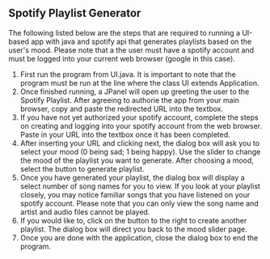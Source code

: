 ## Spotify Playlist Generator
The following listed below are the steps that are required to running a UI-based app with java and spotify api that generates playlists based on the user's mood.
Please note that a the user must have a spotify account and must be logged into your current web browser (google in this case).

1. First run the program from UI.java. It is important to note that the program must be run at the line where the class UI extends Application.
2. Once finished running, a JPanel will open up greeting the user to the Spotify Playlist. After agreeing to authorie the app from your main browser, copy and paste the redirected URL into the textbox.
3. If you have not yet authorized your spotify account, complete the steps on creating and logging into your spotify account from the web browser. Paste in your URL into the textbox once it has been completed.
4. After inserting your URL and clicking next, the dialog box will ask you to select your mood (0 being sad; 1 being happy). Use the slider to change the mood of the playlist you want to generate. After choosing a mood, select the button to generate playlist.
5. Once you have generated your playlist, the dialog box will display a select number of song names for you to view. If you look at your playlist closely, you may notice familiar songs that you have listened on your spotify account. Please note that you can only view the song name and artist and audio files cannot be played.
6. If you would like to, click on the button to the right to create another playlist. The dialog box will direct you back to the mood slider page.
7. Once you are done with the application, close the dialog box to end the program.
